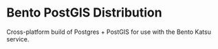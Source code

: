 # Bento PostGIS Distribution
Cross-platform build of Postgres + PostGIS for use with the Bento Katsu service.
